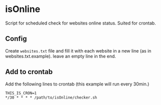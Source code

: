 isOnline
========

Script for scheduled check for websites online status. Suited for crontab.

## Config
Create ```websites.txt``` file and fill it with each website in a new line (as in websites.txt.example). leave an empty line in the end.

## Add to crontab
Add the following lines to crontab (this example will run every 30min.)

```
THIS_IS_CRON=1
*/30 * * * * /path/to/isOnline/checker.sh
```
